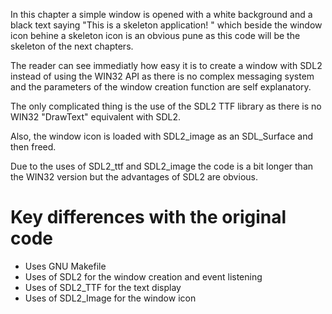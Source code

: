 In this chapter a simple window is opened with a white background and a black
text saying "This is a skeleton application! " which beside the window icon behine
a skeleton icon is an obvious pune as this code will be the skeleton of the
next chapters.

The reader can see immediatly how easy it is to create a window with SDL2
instead of using the WIN32 API as there is no complex messaging system and
the parameters of the window creation function are self explanatory.

The only complicated thing is the use of the SDL2 TTF library as there is no
WIN32 "DrawText" equivalent with SDL2.

Also, the window icon is loaded with SDL2_image as an SDL_Surface and then freed. 

Due to the uses of SDL2_ttf and SDL2_image the code is a bit longer than the WIN32 version
but the advantages of SDL2 are obvious.


# Key differences with the original code

* Uses GNU Makefile
* Uses of SDL2 for the window creation and event listening
* Uses of SDL2_TTF for the text display
* Uses of SDL2_Image for the window icon
